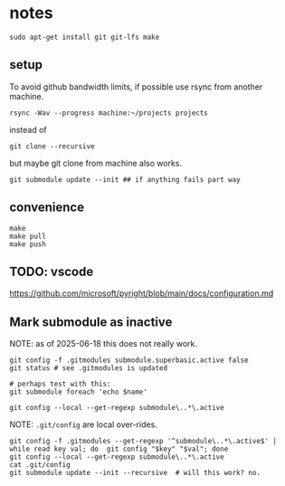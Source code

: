 # notes

    sudo apt-get install git git-lfs make

## setup

To avoid github bandwidth limits, if possible use rsync from another machine.

    rsync -Wav --progress machine:~/projects projects

instead of

    git clone --recursive

but maybe git clone from machine also works.

    git submodule update --init ## if anything fails part way


## convenience

    make
    make pull
    make push


## TODO: vscode

https://github.com/microsoft/pyright/blob/main/docs/configuration.md

## Mark submodule as inactive

NOTE: as of 2025-06-18 this does not really work.

    git config -f .gitmodules submodule.superbasic.active false
    git status # see .gitmodules is updated

    # perhaps test with this:
    git submodule foreach 'echo $name'

    git config --local --get-regexp submodule\..*\.active

NOTE: `.git/config` are local over-rides.

    git config -f .gitmodules --get-regexp '^submodule\..*\.active$' | while read key val; do  git config "$key" "$val"; done
    git config --local --get-regexp submodule\..*\.active
    cat .git/config
    git submodule update --init --recursive  # will this work? no.
